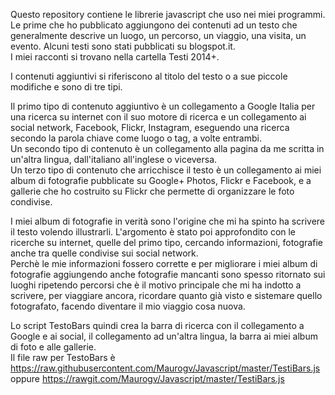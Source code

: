 Questo repository contiene le librerie javascript che uso nei miei programmi.  
Le prime che ho pubblicato aggiungono dei contenuti ad un testo che generalmente descrive un luogo, un percorso, un viaggio, una visita, un evento. Alcuni testi sono stati pubblicati su blogspot.it.  
I miei racconti si trovano nella cartella Testi 2014+.  

I contenuti aggiuntivi si riferiscono al titolo del testo o a sue piccole modifiche e sono di tre tipi.

Il primo tipo di contenuto aggiuntivo è un collegamento a Google Italia per una ricerca su internet con il suo motore di ricerca e un collegamento ai social network, Facebook, Flickr, Instagram, eseguendo una ricerca secondo la parola chiave come luogo o tag, a volte entrambi.  
Un secondo tipo di contenuto è un collegamento alla pagina da me scritta in un'altra lingua, dall'italiano all'inglese o viceversa.  
Un terzo tipo di contenuto che arricchisce il testo è un collegamento ai miei album di fotografie pubblicate su Google+ Photos, Flickr e Facebook, e a gallerie che ho costruito su Flickr che permette di organizzare le foto condivise.

I miei album di fotografie in verità sono l'origine che mi ha spinto ha scrivere il testo volendo illustrarli. L'argomento è stato poi approfondito con le ricerche su internet, quelle del primo tipo, cercando informazioni, fotografie anche tra quelle condivise sui social network.  
Perchè le mie informazioni fossero corrette e per migliorare i miei album di fotografie aggiungendo anche fotografie mancanti sono spesso ritornato sui luoghi ripetendo percorsi che è il motivo principale che mi ha indotto a scrivere, per viaggiare ancora, ricordare quanto già visto e sistemare quello fotografato, facendo diventare il mio viaggio cosa nuova.  

Lo script TestoBars quindi crea la barra di ricerca con il collegamento a Google e ai social, il collegamento ad un'altra lingua, la barra ai miei album di foto e alle gallerie.  
Il file raw per TestoBars è https://raw.githubusercontent.com/Maurogv/Javascript/master/TestiBars.js oppure https://rawgit.com/Maurogv/Javascript/master/TestiBars.js
